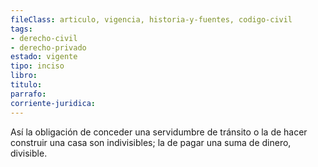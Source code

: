```yaml
---
fileClass: articulo, vigencia, historia-y-fuentes, codigo-civil
tags:
- derecho-civil
- derecho-privado
estado: vigente
tipo: inciso
libro:
titulo:
parrafo:
corriente-juridica:
---
```

Así la obligación de conceder una servidumbre de tránsito o la de hacer construir una casa son indivisibles; la de pagar una suma de dinero, divisible.